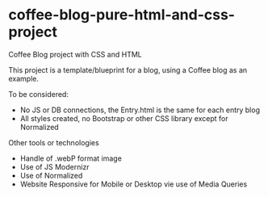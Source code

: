# coffee-blog-pure-html-and-css-project
Coffee Blog project with CSS and HTML

This project is a template/blueprint for a blog, using a Coffee blog as an example.

To be considered:
- No JS or DB connections, the Entry.html is the same for each entry blog
- All styles created, no Bootstrap or other CSS library except for Normalized

Other tools or technologies
- Handle of .webP format image
- Use of JS Modernizr
- Use of Normalized
- Website Responsive for Mobile or Desktop vie use of Media Queries

